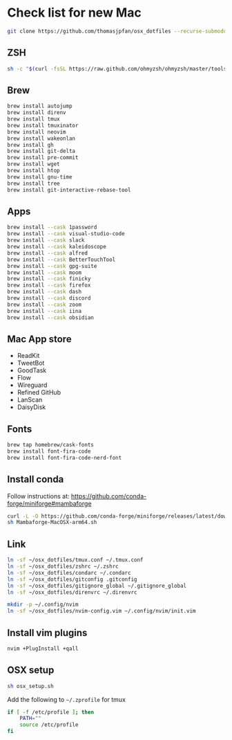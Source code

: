 # Check list for new Mac

```bash
git clone https://github.com/thomasjpfan/osx_dotfiles --recurse-submodules
```

## ZSH

```bash
sh -c "$(curl -fsSL https://raw.github.com/ohmyzsh/ohmyzsh/master/tools/install.sh)"
```

## Brew

```bash
brew install autojump
brew install direnv
brew install tmux
brew install tmuxinator
brew install neovim
brew install wakeonlan
brew install gh
brew install git-delta
brew install pre-commit
brew install wget
brew install htop
brew install gnu-time
brew install tree
brew install git-interactive-rebase-tool
```

## Apps

```bash
brew install --cask 1password
brew install --cask visual-studio-code
brew install --cask slack
brew install --cask kaleidoscope
brew install --cask alfred
brew install --cask BetterTouchTool
brew install --cask gpg-suite
brew install --cask moom
brew install --cask finicky
brew install --cask firefox
brew install --cask dash
brew install --cask discord
brew install --cask zoom
brew install --cask iina
brew install --cask obsidian
```

## Mac App store

- ReadKit
- TweetBot
- GoodTask
- Flow
- Wireguard
- Refined GitHub
- LanScan
- DaisyDisk

## Fonts

```bash
brew tap homebrew/cask-fonts
brew install font-fira-code
brew install font-fira-code-nerd-font
```

## Install conda

Follow instructions at: https://github.com/conda-forge/miniforge#mambaforge

```bash
curl -L -O https://github.com/conda-forge/miniforge/releases/latest/download/Mambaforge-MacOSX-arm64.sh
sh Mambaforge-MacOSX-arm64.sh
```

## Link

```bash
ln -sf ~/osx_dotfiles/tmux.conf ~/.tmux.conf
ln -sf ~/osx_dotfiles/zshrc ~/.zshrc
ln -sf ~/osx_dotfiles/condarc ~/.condarc
ln -sf ~/osx_dotfiles/gitconfig .gitconfig
ln -sf ~/osx_dotfiles/gitignore_global ~/.gitignore_global
ln -sf ~/osx_dotfiles/direnvrc ~/.direnvrc

mkdir -p ~/.config/nvim
ln -sf ~/osx_dotfiles/nvim-config.vim ~/.config/nvim/init.vim
```

## Install vim plugins

```bash
nvim +PlugInstall +qall
```

## OSX setup

```bash
sh osx_setup.sh
```

Add the following to `~/.zprofile` for tmux

```bash
if [ -f /etc/profile ]; then
    PATH=""
    source /etc/profile
fi
```
